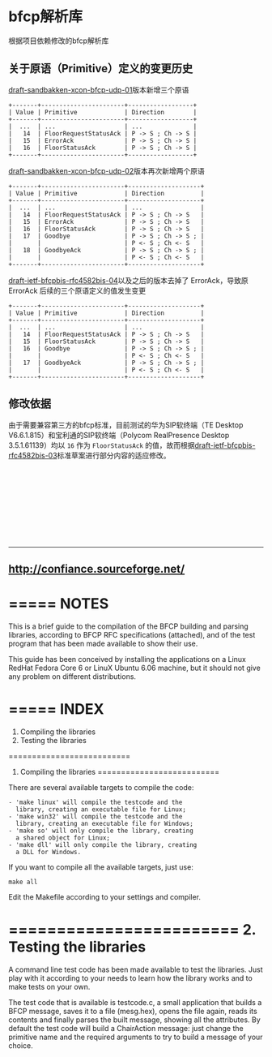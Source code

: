 # bfcp解析库

根据项目依赖修改的bfcp解析库

## 关于原语（Primitive）定义的变更历史

[draft-sandbakken-xcon-bfcp-udp-01](https://datatracker.ietf.org/doc/html/draft-sandbakken-xcon-bfcp-udp-01)版本新增三个原语

	+-------+-----------------------+------------------+
	| Value | Primitive             | Direction        |
	+-------+-----------------------+------------------+
	|  ...  | ...                   | ...              |
	|   14  | FloorRequestStatusAck | P -> S ; Ch -> S |
	|   15  | ErrorAck              | P -> S ; Ch -> S |
	|   16  | FloorStatusAck        | P -> S ; Ch -> S |
	+-------+-----------------------+------------------+


[draft-sandbakken-xcon-bfcp-udp-02](https://datatracker.ietf.org/doc/html/draft-sandbakken-xcon-bfcp-udp-02)版本再次新增两个原语

	+-------+-----------------------+--------------------+
	| Value | Primitive             | Direction          |
	+-------+-----------------------+--------------------+
	|  ...  | ...                   | ...                |
	|   14  | FloorRequestStatusAck | P -> S ; Ch -> S   |
	|   15  | ErrorAck              | P -> S ; Ch -> S   |
	|   16  | FloorStatusAck        | P -> S ; Ch -> S   |
	|   17  | Goodbye               | P -> S ; Ch -> S ; |
	|       |                       | P <- S ; Ch <- S   |
	|   18  | GoodbyeAck            | P -> S ; Ch -> S ; |
	|       |                       | P <- S ; Ch <- S   |
	+-------+-----------------------+--------------------+

[draft-ietf-bfcpbis-rfc4582bis-04](https://datatracker.ietf.org/doc/html/draft-ietf-bfcpbis-rfc4582bis-04)以及之后的版本去掉了 ErrorAck，导致原 ErrorAck 后续的三个原语定义的值发生变更

	+-------+-----------------------+--------------------+
	| Value | Primitive             | Direction          |
	+-------+-----------------------+--------------------+
	|  ...  | ...                   | ...                |
	|   14  | FloorRequestStatusAck | P -> S ; Ch -> S   |
	|   15  | FloorStatusAck        | P -> S ; Ch -> S   |
	|   16  | Goodbye               | P -> S ; Ch -> S ; |
	|       |                       | P <- S ; Ch <- S   |
	|   17  | GoodbyeAck            | P -> S ; Ch -> S ; |
	|       |                       | P <- S ; Ch <- S   |
	+-------+-----------------------+--------------------+

## 修改依据
由于需要兼容第三方的bfcp标准，目前测试的华为SIP软终端（TE Desktop V6.6.1.815）和宝利通的SIP软终端（Polycom RealPresence Desktop 3.5.1.61139）均以 `16` 作为 `FloorStatusAck` 的值，故而根据[draft-ietf-bfcpbis-rfc4582bis-03](https://datatracker.ietf.org/doc/html/draft-ietf-bfcpbis-rfc4582bis-03)标准草案进行部分内容的适应修改。


<br><br><br><br><br>
-------------------------------------------------------------

---------------------------------
http://confiance.sourceforge.net/
---------------------------------


=====
NOTES
=====

This is a brief guide to the compilation of the BFCP building
and parsing libraries, according to BFCP RFC specifications
(attached), and of the test program that has been made available
to show their use.

This guide has been conceived by installing the applications on
a Linux RedHat Fedora Core 6 or LinuX Ubuntu 6.06 machine, but it
should not give any problem on different distributions.



=====
INDEX
=====

1. Compiling the libraries
2. Testing the libraries



==========================
1. Compiling the libraries
==========================

There are several available targets to compile the code:

	- 'make linux' will compile the testcode and the
	  library, creating an executable file for Linux;
	- 'make win32' will compile the testcode and the
	  library, creating an executable file for Windows;
	- 'make so' will only compile the library, creating
	  a shared object for Linux;
	- 'make dll' will only compile the library, creating
	  a DLL for Windows.

If you want to compile all the available targets, just use:

	make all

Edit the Makefile according to your settings and compiler.



========================
2. Testing the libraries
========================

A command line test code has been made available to test the
libraries. Just play with it according to your needs to learn
how the library works and to make tests on your own.

The test code that is available is testcode.c, a small application
that builds a BFCP message, saves it to a file (mesg.hex), opens
the file again, reads its contents and finally parses the built message,
showing all the attributes. By default the test code will build a
ChairAction message: just change the primitive name and the required
arguments to try to build a message of your choice.
